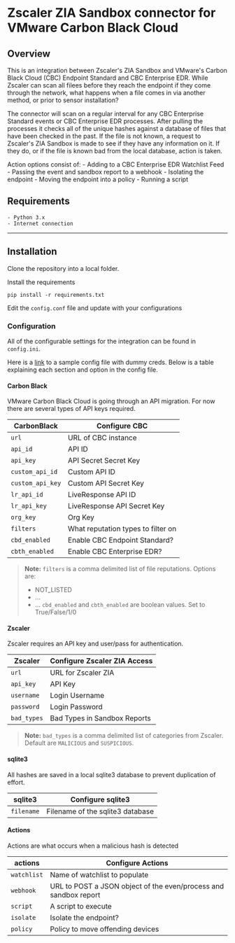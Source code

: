 # Zscaler ZIA Sandbox connector for VMware Carbon Black Cloud

## Overview

This is an integration between Zscaler's ZIA Sandbox and VMware's Carbon Black Cloud (CBC) Endpoint Standard and CBC Enterprise EDR. While Zscaler can scan all filees before they reach the endpoint if they come through the network, what happens when a file comes in via another method, or prior to sensor installation?

The connector will scan on a regular interval for any CBC Enterprise Standard events or CBC Enterprise EDR processes. After pulling the processes it checks all of the unique hashes against a database of files that have been checked in the past. If the file is not known, a request to Zscaler's ZIA Sandbox is made to see if they have any information on it. If they do, or if the file is known bad from the local database, action is taken.

Action options consist of:
    - Adding to a CBC Enterprise EDR Watchlist Feed
    - Passing the event and sandbox report to a webhook
    - Isolating the endpoint
    - Moving the endpoint into a policy
    - Running a script

## Requirements
    - Python 3.x
    - Internet connection

----

## Installation

Clone the repository into a local folder.

Install the requirements

    pip install -r requirements.txt

Edit the `config.conf` file and update with your configurations

### Configuration

All of the configurable settings for the integration can be found in `config.ini`.

Here is a [link]() to a sample config file with dummy creds. Below is a table explaining each section and option in the config file.


#### Carbon Black

VMware Carbon Black Cloud is going through an API migration. For now there are several types of API keys required.

| CarbonBlack      | Configure CBC                      |
|------------------|------------------------------------|
| `url`            | URL of CBC instance                |
| `api_id`         | API ID                             |
| `api_key`        | API Secret Secret Key              |
| `custom_api_id`  | Custom API ID                      |
| `custom_api_key` | Custom API Secret Key              |
| `lr_api_id`      | LiveResponse API ID                |
| `lr_api_key`     | LiveResponse API Secret Key        |
| `org_key`        | Org Key                            |
| `filters`        | What reputation types to filter on |
| `cbd_enabled`    | Enable CBC Endpoint Standard?      |
| `cbth_enabled`   | Enable CBC Enterprise EDR?         |

> **Note:** `filters` is a comma delimited list of file reputations. Options are:
> - NOT_LISTED
> - ...
> - ...
> `cbd_enabled` and `cbth_enabled` are boolean values. Set to True/False/1/0

#### Zscaler

Zscaler requires an API key and user/pass for authentication.

| Zscaler          | Configure Zscaler ZIA Access       |
|------------------|------------------------------------|
| `url`            | URL for Zscaler ZIA                |
| `api_key`        | API Key                            |
| `username`       | Login Username                     |
| `password`       | Login Password                     |
| `bad_types`      | Bad Types in Sandbox Reports       |

> **Note:** `bad_types` is a comma delimited list of categories from Zscaler. Default are `MALICIOUS` and `SUSPICIOUS`.


#### sqlite3

All hashes are saved in a local sqlite3 database to prevent duplication of effort.

| sqlite3          | Configure sqlite3                  |
|------------------|------------------------------------|
| `filename`       | Filename of the sqlite3 database   |

#### Actions

Actions are what occurs when a malicious hash is detected

| actions     | Configure Actions                                                |
|-------------|------------------------------------------------------------------|
| `watchlist` | Name of watchlist to populate                                    |
| `webhook`   | URL to POST a JSON object of the even/process and sandbox report |
| `script`    | A script to execute                                              |
| `isolate`   | Isolate the endpoint?                                            |
| `policy`    | Policy to move offending devices                                 |